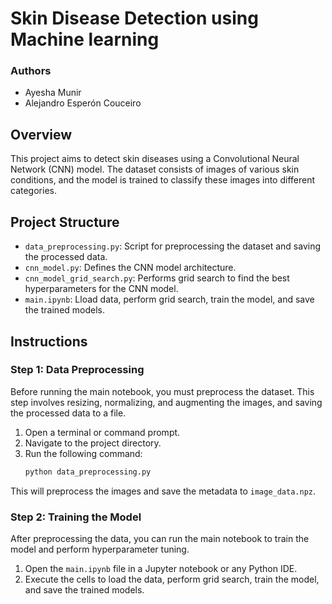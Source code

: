 # Skin Disease Detection using Machine learning

### Authors
- Ayesha Munir
- Alejandro Esperón Couceiro

## Overview
This project aims to detect skin diseases using a Convolutional Neural Network (CNN) model. The dataset consists of images of various skin conditions, and the model is trained to classify these images into different categories.

## Project Structure
- `data_preprocessing.py`: Script for preprocessing the dataset and saving the processed data.
- `cnn_model.py`: Defines the CNN model architecture.
- `cnn_model_grid_search.py`: Performs grid search to find the best hyperparameters for the CNN model.
- `main.ipynb`: Lload data, perform grid search, train the model, and save the trained models.

## Instructions

### Step 1: Data Preprocessing
Before running the main notebook, you must preprocess the dataset. This step involves resizing, normalizing, and augmenting the images, and saving the processed data to a file.

1. Open a terminal or command prompt.
2. Navigate to the project directory.
3. Run the following command:
    ```bash
    python data_preprocessing.py
    ```

This will preprocess the images and save the metadata to `image_data.npz`.

### Step 2: Training the Model
After preprocessing the data, you can run the main notebook to train the model and perform hyperparameter tuning.

1. Open the `main.ipynb` file in a Jupyter notebook or any Python IDE.
2. Execute the cells to load the data, perform grid search, train the model, and save the trained models.
